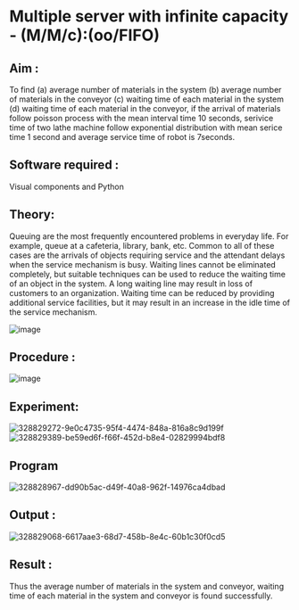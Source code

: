 # Multiple server with infinite capacity - (M/M/c):(oo/FIFO)
## Aim :
To find (a) average number of materials in the system (b) average number of materials in the conveyor (c) waiting time of each material in the system (d) waiting time of each material in the conveyor, if the arrival  of materials follow poisson process with the mean interval time 10 seconds, serivice time of two lathe machine follow exponential distribution with mean serice time 1 second and average service time of robot is 7seconds.

## Software required :
Visual components and Python

## Theory:
Queuing are the most frequently encountered problems in everyday life. For example, queue at a cafeteria, library, bank, etc. Common to all of these cases are the arrivals of objects requiring service and the attendant delays when the service mechanism is busy. Waiting lines cannot be eliminated completely, but suitable techniques can be used to reduce the waiting time of an object in the system. A long waiting line may result in loss of customers to an organization. Waiting time can be reduced by providing additional service facilities, but it may result in an increase in the idle time of the service mechanism.

![image](https://user-images.githubusercontent.com/103921593/203238035-1c8109bc-cbf2-4c77-baea-c5b682a752ef.png)

## Procedure :

![image](https://user-images.githubusercontent.com/103921593/203238265-176740b0-eae2-4772-90be-5449869ac9b0.png)




## Experiment:
![328829272-9e0c4735-95f4-4474-848a-816a8c9d199f](https://github.com/Thamizhjo/Muttiple-capacity-with-infinite-capacity/assets/123891476/b890bfbf-81c8-4203-8cdf-93a547e9c3a7)
![328829389-be59ed6f-f66f-452d-b8e4-02829994bdf8](https://github.com/Thamizhjo/Muttiple-capacity-with-infinite-capacity/assets/123891476/29d8bd9c-b39e-4005-b6b5-c5190b8e6527)


## Program
![328828967-dd90b5ac-d49f-40a8-962f-14976ca4dbad](https://github.com/Thamizhjo/Muttiple-capacity-with-infinite-capacity/assets/123891476/1423b1f3-5d70-4f5b-9134-81c3152be1d2)


## Output :
![328829068-6617aae3-68d7-458b-8e4c-60b1c30f0cd5](https://github.com/Thamizhjo/Muttiple-capacity-with-infinite-capacity/assets/123891476/e95bfce1-de21-4101-929d-489bfb6649f3)

## Result : 
Thus the average number of materials in the system and conveyor, waiting time of each material in the system and conveyor is found successfully.
